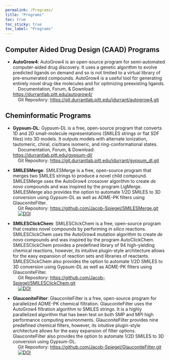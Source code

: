 ```yaml
---
permalink: /Programs/
title: "Programs"
toc: true
toc_sticky: true
toc_label: "Programs"
---
```


## Computer Aided Drug Design (CAAD) Programs

- **AutoGrow4**: AutoGrow4 is an open-source program for semi-automated computer-aided drug discovery. It uses a genetic algorithm to evolve predicted ligands on demand and so is not limited to a virtual library of pre-enumerated compounds. AutoGrow4 is a useful tool for generating entirely novel drug-like molecules and for optimizing preexisting ligands.<br />
    &nbsp;&nbsp;&nbsp;&nbsp;Documentation, Forum, & Download: <https://durrantlab.pitt.edu/autogrow4/> <br />
    &nbsp;&nbsp;&nbsp;&nbsp;Git Repository: <https://git.durrantlab.pitt.edu/jdurrant/autogrow4.git><br />

## Cheminformatic Programs

- **Gypsum-DL**: Gypsum-DL is a free, open-source program that converts 1D and 2D small-molecule representations (SMILES strings or flat SDF files) into 3D models. It outputs models with alternate ionization, tautomeric, chiral, cis/trans isomeric, and ring-conformational states.<br />
    &nbsp;&nbsp;&nbsp;&nbsp;Documentation, Forum, & Download: <https://durrantlab.pitt.edu/gypsum-dl/><br />
    &nbsp;&nbsp;&nbsp;&nbsp;Git Repository: <https://git.durrantlab.pitt.edu/jdurrant/gypsum_dl.git>

- **SMILESMerge**: SMILESMerge is a free, open-source program that merges two SMILES strings to produce a novel child compound. SMILESMerge uses the AutoGrow4 crossover algorithm to create *de novo* compounds and was inspired by the program LigMerge. SMILESMerge also provides the option to automate 1/2D SMILES to 3D conversion using Gypsum-DL as well as ADME-PK filters using GlauconiteFilter.<br />
    &nbsp;&nbsp;&nbsp;&nbsp;Git Repository: <https://github.com/Jacob-Spiegel/SMILESMerge.git><br />
    &nbsp;&nbsp;&nbsp;&nbsp;[![DOI](https://zenodo.org/badge/303231133.svg)](https://zenodo.org/badge/latestdoi/303231133)<br />

- **SMILESClickChem**: SMILESClickChem is a free, open-source program that creates novel compounds by performing *in silico* reactions. SMILESClickChem uses the AutoGrow4 mutation algorithm to create *de novo* compounds and was inspired by the program AutoClickChem. SMILESClickChem provides a predefined library of 94 high-yielding chemical reactions, however, its intuitive plugin-style architecture allows for the easy expansion of reaction sets and libraries of reactants. SMILESClickChem also provides the option to automate 1/2D SMILES to 3D conversion using Gypsum-DL as well as ADME-PK filters using GlauconiteFilter.<br />
    &nbsp;&nbsp;&nbsp;&nbsp;Git Repository: <https://github.com/Jacob-Spiegel/SMILESClickChem.git><br />
    &nbsp;&nbsp;&nbsp;&nbsp;[![DOI](https://zenodo.org/badge/303249038.svg)](https://zenodo.org/badge/latestdoi/303249038)<br />

- **GlauconiteFilter**: GlauconiteFilter is a free, open-source program for parallelized ADME-PK chemical filtration. GlauconiteFilter uses the AutoGrow4 filtration algorithm to SMILES strings. It is a highly parallelized algorithm that has been test on both SMP and MPI high performance computing environments. GlauconiteFilter provides nine predefined chemical filters, however, its intuitive plugin-style architecture allows for the easy expansion of filter options. GlauconiteFilter also provides the option to automate 1/2D SMILES to 3D conversion using Gypsum-DL.<br />
    &nbsp;&nbsp;&nbsp;&nbsp;Git Repository: <https://github.com/Jacob-Spiegel/GlauconiteFilter.git><br />
    &nbsp;&nbsp;&nbsp;&nbsp;[![DOI](https://zenodo.org/badge/303535253.svg)](https://zenodo.org/badge/latestdoi/303535253)
